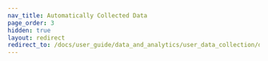 ```yaml
---
nav_title: Automatically Collected Data
page_order: 3
hidden: true
layout: redirect
redirect_to: /docs/user_guide/data_and_analytics/user_data_collection/data_collected_by_default/
---
```

